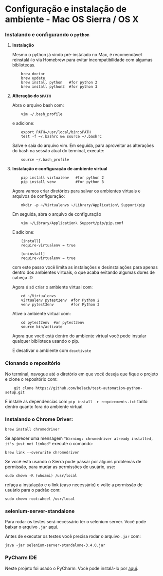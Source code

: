# Configuração e instalação de ambiente - Mac OS Sierra / OS X

### Instalando e configurando o `python`
1. __Instalação__
    
    Mesmo o python já vindo pré-instalado no Mac, é recomendável reinstalá-lo via Homebrew para evitar incompatibilidade com algumas bibliotecas.
    ```shell
        brew doctor
        brew update
        brew install python   #for python 2
        brew install python3  #for python 3
    ```
2. __Alteração do `$PATH`__

    Abra o arquivo bash com:
    ```shell
        vim ~/.bash_profile
    ```
    e adicione:
    ```shell
        export PATH=/usr/local/bin:$PATH
        test -f ~/.bashrc && source ~/.bashrc
    ```
    Salve e saia do arquivo vim. Em seguida, para aproveitar as alterações do bash na sessão atual do terminal, execute:
    ```shell
        source ~/.bash_profile
    ```
3. __Instalação e configuração de ambiente virtual__
    
    ```shell
        pip install virtualenv   #for python 2
        pip install venv         #for python 3
    ```
    Agora vamos criar diretórios para salvar os ambientes virtuais e arquivos de configuração:
    ```shell
        mkdir -p ~/Virtualenvs ~/Library/Application\ Support/pip
    ```
    Em seguida, abra o arquivo de configuração
    ```shell
        vim ~/Library/Application\ Support/pip/pip.conf
    ```
    E adicione:
    ```shell
        [install]
        require-virtualenv = true

        [uninstall]
        require-virtualenv = true
    ```
    com este passo você limita as instalações e desinstalações para apenas dentro dos ambientes virtuais, o que acaba evitando algumas dores de cabeça :D
    
    Agora é só criar o ambiente virtual com:
    ```shell
        cd ~/Virtualenvs
        virtualenv pytest2env  #for Python 2
        venv pytest3env        #for Python 3
    ```
    Ative o ambiente virtual com: 
    ```shell
        cd pytest2env  #or pytest3env
        source bin/activate
    ```
    Agora que você está dentro do ambiente virtual você pode instalar qualquer biblioteca usando o pip.
    
    E desativar o ambiente com `deactivate`

### Clonando o repositório
No terminal, navegue até o diretório em que você deseja que fique o projeto e clone o repositório com:
```shell
    git clone https://github.com/belacb/test-automation-python-setup.git
```
E instale as dependencias com `pip install -r requirements.txt` tanto dentro quanto fora do ambiente virtual.

### Instalando o Chrome Driver:
```shell
brew install chromedriver
```
Se aparecer uma mensagem `"Warning: chromedriver already installed, it's just not linked"` execute o comando:
```shell
brew link --overwrite chromedriver
```
Se você está usando o Sierra pode passar por alguns problemas de permissão, para mudar as permissões de usuário, use:
```shell
sudo chown -R (whoami) /usr/local
```
refaça a instalação e o link (caso necessário) e volte a permissão de usuário para o padrão com:
```shell
sudo chown root:wheel /usr/local
```

### selenium-server-standalone
Para rodar os testes será necessário ter o selenium server. Você pode baixar o arquivo `.jar` [aqui](https://goo.gl/s4o9Vx).

Antes de executar os testes você precisa rodar o arquivo `.jar` com:
```shell
java -jar selenium-server-standalone-3.4.0.jar
```

### PyCharm IDE
Neste projeto foi usado o PyCharm. Você pode instalá-lo por [aqui](https://www.jetbrains.com/pycharm/download/).